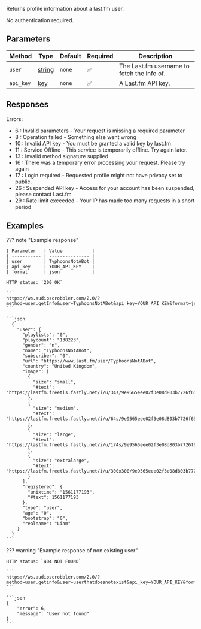 Returns profile information about a last.fm user.

No authentication required.

## Parameters
| Method | Type | Default | Required | Description 
| ------ | ---- | ------- | -------- | -----------
| `user` | [string][string] | `none` | :white_check_mark: | The Last.fm username to fetch the info of.
| `api_key` | [key][key] | `none` | :white_check_mark: | A Last.fm API key.

## Responses
Errors:

- 6 : Invalid parameters - Your request is missing a required parameter
- 8 : Operation failed - Something else went wrong
- 10 : Invalid API key - You must be granted a valid key by last.fm
- 11 : Service Offline - This service is temporarily offline. Try again later.
- 13 : Invalid method signature supplied
- 16 : There was a temporary error processing your request. Please try again
- 17 : Login required - Requested profile might not have privacy set to public.
- 26 : Suspended API key - Access for your account has been suspended, please contact Last.fm
- 29 : Rate limit exceeded - Your IP has made too many requests in a short period

## Examples

??? note "Example response"

    | Parameter   | Value           |
    | ----------- | --------------- |
    | user        | TyphoonsNotABot |
    | api_key     | YOUR_API_KEY    |
    | format      | json            |
    
    HTTP status: `200 OK`

    ```
    https://ws.audioscrobbler.com/2.0/?method=user.getInfo&user=TyphoonsNotABot&api_key=YOUR_API_KEY&format=json
    ```

    ```json
      {
        "user": {
          "playlists": "0",
          "playcount": "138223",
          "gender": "n",
          "name": "TyphoonsNotABot",
          "subscriber": "0",
          "url": "https://www.last.fm/user/TyphoonsNotABot",
          "country": "United Kingdom",
          "image": [
            {
              "size": "small",
              "#text": "https://lastfm.freetls.fastly.net/i/u/34s/9e9565eee02f3e08d803b7726f65f406.png"
            },
            {
              "size": "medium",
              "#text": "https://lastfm.freetls.fastly.net/i/u/64s/9e9565eee02f3e08d803b7726f65f406.png"
            },
            {
              "size": "large",
              "#text": "https://lastfm.freetls.fastly.net/i/u/174s/9e9565eee02f3e08d803b7726f65f406.png"
            },
            {
              "size": "extralarge",
              "#text": "https://lastfm.freetls.fastly.net/i/u/300x300/9e9565eee02f3e08d803b7726f65f406.png"
            }
          ],
          "registered": {
            "unixtime": "1561177193",
            "#text": 1561177193
          },
          "type": "user",
          "age": "0",
          "bootstrap": "0",
          "realname": "Liam"
        }
      }
    ```

??? warning "Example response of non existing user"

    HTTP status: `404 NOT FOUND`

    ```
    https://ws.audioscrobbler.com/2.0/?method=user.getinfo&user=userthatdoesnotexist&api_key=YOUR_API_KEY&format=json
    ```

    ```json
    {
        "error": 6,
        "message": "User not found"
    }
    ```

[string]: https://developer.mozilla.org/en-US/docs/Web/JavaScript/Reference/Global_Objects/String
[key]: https://www.last.fm/api/account/create